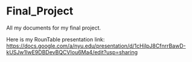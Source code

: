 # Final_Project
All my documents for my final project.

Here is my RounTable presentation link:
https://docs.google.com/a/nyu.edu/presentation/d/1cHiIpJ8CfnrrBawD-kUSJw1IwE9DBDevBQCVIou6Ma4/edit?usp=sharing
